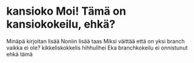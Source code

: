 # kansioko Moi! Tämä on kansiokokeilu, ehkä?
Minäpä kirjoitan lisää
Noniin lisää taas
Miksi väittää että on yksi branch vaikka ei ole?
kikkeliskokkelis
hihhulihei
Eka branchkokeilu ei onnistunut ehkä tämä
